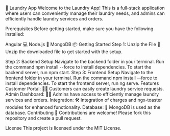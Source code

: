 🧺 Laundry App
Welcome to the Laundry App! This is a full-stack application where users can conveniently manage their laundry needs, and admins can efficiently handle laundry services and orders.

Prerequisites
Before getting started, make sure you have the following installed:

Angular 💻
Node.js 🚀
MongoDB 📦
Getting Started
Step 1: Unzip the File
📂 Unzip the downloaded file to get started with the setup.

Step 2: Backend Setup
Navigate to the backend folder in your terminal.
Run the command npm install --force to install dependencies.
To start the backend server, run npm start.
Step 3: Frontend Setup
Navigate to the frontend folder in your terminal.
Run the command npm install --force to install dependencies.
To start the frontend server, run ng serve.
Features
Customer Portal: 🙋‍♂️ Customers can easily create laundry service requests.
Admin Dashboard: 👩‍💼 Admins have access to efficiently manage laundry services and orders.
Integration: 🛠 Integration of charges and ngx-toaster modules for enhanced functionality.
Database: 💾 MongoDB is used as the database.
Contributing
🤝 Contributions are welcome! Please fork this repository and create a pull request.

License
This project is licensed under the MIT License.
